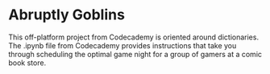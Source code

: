 # Abruptly Goblins

This off-platform project from Codecademy is oriented around dictionaries.  The .ipynb file from Codecademy provides instructions that take you through scheduling the optimal game night for a group of gamers at a comic book store.
